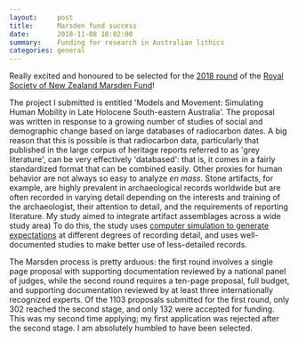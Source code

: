 ```yaml
---
layout:     post
title:      Marsden fund success
date:       2018-11-08 10:02:00
summary:    Funding for research in Australian lithics
categories: general
---
```


Really excited and honoured to be selected for the [2018 round](https://royalsociety.org.nz/what-we-do/funds-and-opportunities/marsden/awarded-grants/marsden-fund-awards-2018) of the [Royal Society of New Zealand Marsden Fund](https://royalsociety.org.nz/what-we-do/funds-and-opportunities/marsden)!

The project I submitted is entitled 'Models and Movement: Simulating Human Mobility in Late Holocene South-eastern Australia'. The proposal was written in response to a growing number of studies of social and demographic change based on large databases of radiocarbon dates. A big reason that this is possible is that radiocarbon data, particularly that published in the large corpus of heritage reports referred to as 'grey literature', can be very effectively 'databased': that is, it comes in a fairly standardized format that can be combined easily. Other proxies for human behavior are not always so easy to analyze *en mass*. Stone artifacts, for example, are highly prevalent in archaeological records worldwide but are often recorded in varying detail depending on the interests and training of the archaeologist, their attention to detail, and the requirements of reporting literature. My study aimed to integrate artifact assemblages across a wide study area) To do this, the study uses [computer simulation to generate expectations](https://www.cambridge.org/core/journals/american-antiquity/article/modeling-relationships-between-space-movement-and-lithic-geometric-attributes/0A758BEC8978627BC11CFDF5BFEAA02D) at different degrees of recording detail, and uses well-documented studies to make better use of less-detailed records.

The Marsden process is pretty arduous: the first round involves a single page proposal with supporting documentation reviewed by a national panel of judges, while the second round requires a ten-page proposal, full budget, and supporting documentation reviewed by at least three internationally recognized experts. Of the 1103 proposals submitted for the first round, only 302 reached the second stage, and only 132 were accepted for funding. This was my second time applying; my first application was rejected after the second stage. I am absolutely humbled to have been selected.
